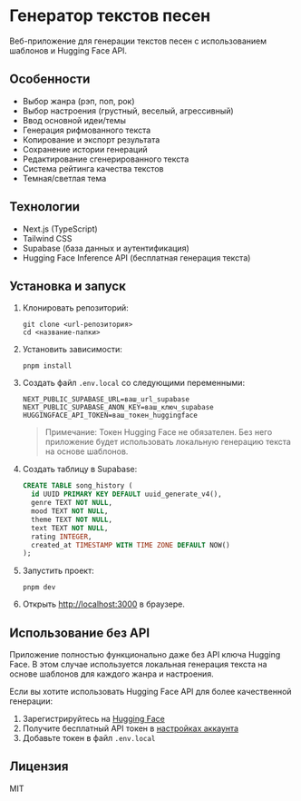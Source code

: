 # Генератор текстов песен

Веб-приложение для генерации текстов песен с использованием шаблонов и Hugging Face API.

## Особенности

- Выбор жанра (рэп, поп, рок)
- Выбор настроения (грустный, веселый, агрессивный)
- Ввод основной идеи/темы
- Генерация рифмованного текста
- Копирование и экспорт результата
- Сохранение истории генераций
- Редактирование сгенерированного текста
- Система рейтинга качества текстов
- Темная/светлая тема

## Технологии

- Next.js (TypeScript)
- Tailwind CSS
- Supabase (база данных и аутентификация)
- Hugging Face Inference API (бесплатная генерация текста)

## Установка и запуск

1. Клонировать репозиторий:
   ```
   git clone <url-репозитория>
   cd <название-папки>
   ```

2. Установить зависимости:
   ```
   pnpm install
   ```

3. Создать файл `.env.local` со следующими переменными:
   ```
   NEXT_PUBLIC_SUPABASE_URL=ваш_url_supabase
   NEXT_PUBLIC_SUPABASE_ANON_KEY=ваш_ключ_supabase
   HUGGINGFACE_API_TOKEN=ваш_токен_huggingface
   ```

   > Примечание: Токен Hugging Face не обязателен. Без него приложение будет использовать локальную генерацию текста на основе шаблонов.

4. Создать таблицу в Supabase:
   ```sql
   CREATE TABLE song_history (
     id UUID PRIMARY KEY DEFAULT uuid_generate_v4(),
     genre TEXT NOT NULL,
     mood TEXT NOT NULL,
     theme TEXT NOT NULL,
     text TEXT NOT NULL,
     rating INTEGER,
     created_at TIMESTAMP WITH TIME ZONE DEFAULT NOW()
   );
   ```

5. Запустить проект:
   ```
   pnpm dev
   ```

6. Открыть [http://localhost:3000](http://localhost:3000) в браузере.

## Использование без API

Приложение полностью функционально даже без API ключа Hugging Face. В этом случае используется локальная генерация текста на основе шаблонов для каждого жанра и настроения.

Если вы хотите использовать Hugging Face API для более качественной генерации:

1. Зарегистрируйтесь на [Hugging Face](https://huggingface.co/)
2. Получите бесплатный API токен в [настройках аккаунта](https://huggingface.co/settings/tokens)
3. Добавьте токен в файл `.env.local`

## Лицензия

MIT
